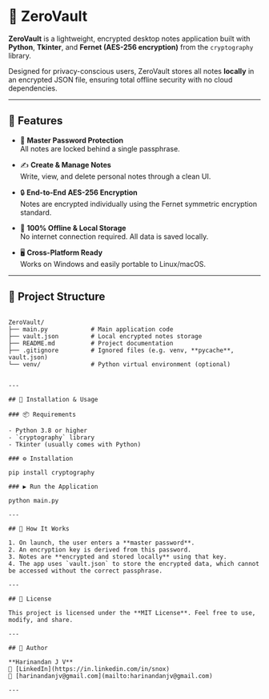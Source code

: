 # 🔐 ZeroVault

**ZeroVault** is a lightweight, encrypted desktop notes application built with **Python**, **Tkinter**, and **Fernet (AES-256 encryption)** from the `cryptography` library.

Designed for privacy-conscious users, ZeroVault stores all notes **locally** in an encrypted JSON file, ensuring total offline security with no cloud dependencies.

---

## 🚀 Features

- 🔑 **Master Password Protection**  
  All notes are locked behind a single passphrase.

- ✍️ **Create & Manage Notes**  
  Write, view, and delete personal notes through a clean UI.

- 🔒 **End-to-End AES-256 Encryption**  
  Notes are encrypted individually using the Fernet symmetric encryption standard.

- 💾 **100% Offline & Local Storage**  
  No internet connection required. All data is saved locally.

- 🖥️ **Cross-Platform Ready**  
  Works on Windows and easily portable to Linux/macOS.

---

## 📁 Project Structure

```

ZeroVault/
├── main.py            # Main application code
├── vault.json         # Local encrypted notes storage
├── README.md          # Project documentation
├── .gitignore         # Ignored files (e.g. venv, **pycache**, vault.json)
└── venv/              # Python virtual environment (optional)


---

## 🧪 Installation & Usage

### 📦 Requirements

- Python 3.8 or higher  
- `cryptography` library  
- Tkinter (usually comes with Python)

### ⚙️ Installation

pip install cryptography

### ▶️ Run the Application

python main.py

---

## 🔐 How It Works

1. On launch, the user enters a **master password**.
2. An encryption key is derived from this password.
3. Notes are **encrypted and stored locally** using that key.
4. The app uses `vault.json` to store the encrypted data, which cannot be accessed without the correct passphrase.

---

## 🧾 License

This project is licensed under the **MIT License**. Feel free to use, modify, and share.

---

## 👤 Author

**Harinandan J V**
🔗 [LinkedIn](https://in.linkedin.com/in/snox)
📧 [harinandanjv@gmail.com](mailto:harinandanjv@gmail.com)

---
